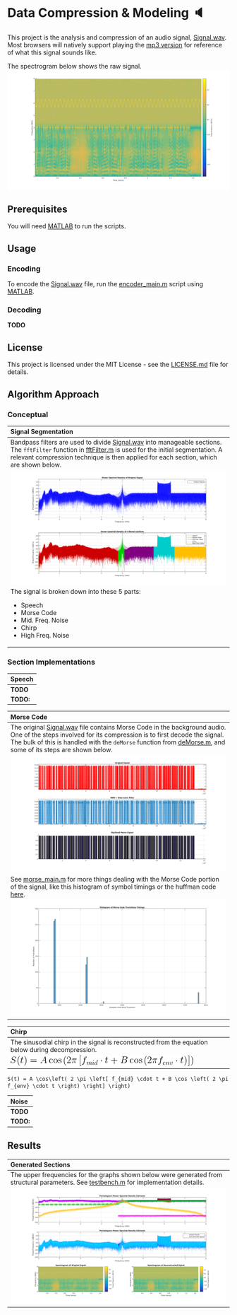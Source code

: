 # Data Compression & Modeling :speaker:

This project is the analysis and compression of an audio signal, [Signal.wav](https://raw.githubusercontent.com/jjones646/ece6260/master/includes/Signal.wav). Most browsers will natively support playing the [mp3 version](https://raw.githubusercontent.com/jjones646/ece6260/master/doc/Signal.mp3) for reference of what this signal sounds like.

The spectrogram below shows the raw signal.
![](./doc/signal-spectrogram.png)


## Prerequisites

You will need [MATLAB](http://www.mathworks.com/products/matlab/) to run the scripts.


## Usage

### Encoding
To encode the [Signal.wav](https://raw.githubusercontent.com/jjones646/ece6260/master/includes/Signal.wav) file, run the [encoder_main.m](./encoder_main.m) script using [MATLAB](http://www.mathworks.com/products/matlab/).

### Decoding
**TODO**


## License
This project is licensed under the MIT License - see the [LICENSE.md](./LICENSE.md) file for details.


## Algorithm Approach

### Conceptual

|Signal Segmentation|
|:---|
|Bandpass filters are used to divide [Signal.wav](https://raw.githubusercontent.com/jjones646/ece6260/master/includes/Signal.wav) into manageable sections. The `fftFilter` function in [fftFilter.m](./includes/fftFilter.m) is used for the initial segmentation. A relevant compression technique is then applied for each section, which are shown below.|
|![](./doc/filtered-sections.png)|
|The signal is broken down into these 5 parts:<ul><li>Speech</li><li>Morse Code</li><li>Mid. Freq. Noise</li><li>Chirp</li><li>High Freq. Noise</li></ul>|


### Section Implementations

|Speech|
|:---|
|**TODO**|
|**TODO:**|

|Morse Code|
|:---|
|The original [Signal.wav](https://raw.githubusercontent.com/jjones646/ece6260/master/includes/Signal.wav) file contains Morse Code in the background audio. One of the steps involved for its compression is to first decode the signal. The bulk of this is handled with the `deMorse` function from [deMorse.m](./includes/deMorse.m), and some of its steps are shown below.|
|![](./doc/morse-signal.png)|
|See [morse_main.m](./morse_main.m) for more things dealing with the Morse Code portion of the signal, like this histogram of symbol timings or the huffman code [here](./doc/huffman-code.md).|
|![](./doc/morse-timings.png)|

|Chirp|
|:---|
|The sinusodial chirp in the signal is reconstructed from the equation below during decompression.|
|![](./doc/chirp-equation.png)|

```
S(t) = A \cos\left( 2 \pi \left[ f_{mid} \cdot t + B \cos \left( 2 \pi f_{env} \cdot t \right) \right] \right)
```

|Noise|
|:---|
|**TODO**|
|**TODO:**|


## Results

|Generated Sections|
|:---|
|The upper frequencies for the graphs shown below were generated from structural parameters. See [testbench.m](./testbench.m) for implementation details.|
|![](./doc/testbench-results1.png)|

